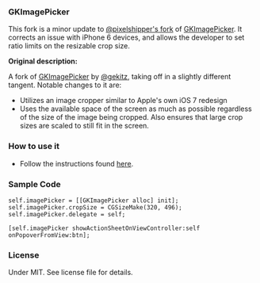 ### GKImagePicker 

This fork is a minor update to [@pixelshipper's fork](https://github.com/pixelshipper/GKImagePicker) of [GKImagePicker](https://github.com/gekitz/GKImagePicker). It corrects an issue with iPhone 6 devices, and allows the developer to set ratio limits on the resizable crop size.

**Original description:**

A fork of [GKImagePicker](https://github.com/gekitz/GKImagePicker) by [@gekitz](http://www.twitter.com/gekitz), taking off in a slightly different tangent. Notable changes to it are:
- Utilizes an image cropper similar to Apple's own iOS 7 redesign
- Uses the available space of the screen as much as possible regardless of the size of the image being cropped. Also ensures that large crop sizes are scaled to still fit in the screen.


### How to use it

- Follow the instructions found [here](https://github.com/gekitz/GKImagePicker).

### Sample Code

    self.imagePicker = [[GKImagePicker alloc] init];
    self.imagePicker.cropSize = CGSizeMake(320, 496);
    self.imagePicker.delegate = self;
    
    [self.imagePicker showActionSheetOnViewController:self onPopoverFromView:btn];

### License
Under MIT. See license file for details.



    
